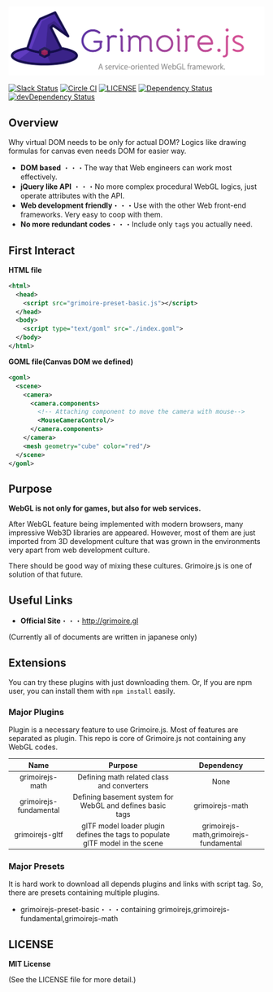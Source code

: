 ![Grimoire.js](./.github/logo.png)

[![Slack Status](https://jthree-slackin.herokuapp.com/badge.svg)](https://jthree-slackin.herokuapp.com/)
[![Circle CI](https://circleci.com/gh/GrimoireGL/GrimoireJS.svg?style=svg)](https://circleci.com/gh/GrimoireGL/GrimoireJS)
[![LICENSE](https://img.shields.io/badge/license-MIT-blue.svg)](https://github.com/jThreeJS/jThree/blob/develop/LICENSE)
[![Dependency Status](https://david-dm.org/GrimoireGL/GrimoireJS.svg)](https://david-dm.org/GrimoireGL/GrimoireJS)
[![devDependency Status](https://david-dm.org/GrimoireGL/GrimoireJS/dev-status.svg)](https://david-dm.org/GrimoireGL/GrimoireJS#info=devDependencies)

## Overview

Why virtual DOM needs to be only for actual DOM?
Logics like drawing formulas for canvas even needs DOM for easier way.

* **DOM based** ・・・The way that Web engineers can work most effectively.
* **jQuery like API** ・・・No more complex procedural WebGL logics, just operate attributes with the API.
* **Web development friendly**・・・Use with the other Web front-end frameworks. Very easy to coop with them.
* **No more redundant codes**・・・Include only `tag`s you actually need.

## First Interact

**HTML file**

```xml
<html>
  <head>
    <script src="grimoire-preset-basic.js"></script>
  </head>
  <body>
    <script type="text/goml" src="./index.goml">
  </body>
</html>
```

**GOML file(Canvas DOM we defined)**

```xml
<goml>
  <scene>
    <camera>
      <camera.components>
        <!-- Attaching component to move the camera with mouse-->
        <MouseCameraControl/>
      </camera.components>
    </camera>
    <mesh geometry="cube" color="red"/>
  </scene>
</goml>
```

## Purpose

**WebGL is not only for games, but also for web services.**

After WebGL feature being implemented with modern browsers, many impressive Web3D libraries are appeared. However, most of them are just imported from 3D development culture that was grown in the environments very apart from web development culture.

There should be good way of mixing these cultures. Grimoire.js is one of solution of that future.

## Useful Links

* **Official Site**・・・http://grimoire.gl

(Currently all of documents are written in japanese only)

## Extensions

You can try these plugins with just downloading them. Or, If you are npm user, you can install them with `npm install` easily.

### Major Plugins

Plugin is a necessary feature to use Grimoire.js. Most of features are separated as plugin. This repo is core of Grimoire.js not containing any WebGL codes.

|Name|Purpose|Dependency|
|:-:|:-:|:-:|
|grimoirejs-math| Defining math related class and converters| None|
|grimoirejs-fundamental| Defining basement system for WebGL and defines basic tags|grimoirejs-math|
|grimoirejs-gltf|glTF model loader plugin defines the tags to populate glTF model in the scene|grimoirejs-math,grimoirejs-fundamental|

### Major Presets

It is hard work to download all depends plugins and links with script tag. So, there are presets containing multiple plugins.

* grimoirejs-preset-basic・・・containing grimoirejs,grimoirejs-fundamental,grimoirejs-math

## LICENSE

**MIT License**

(See the LICENSE file for more detail.)
